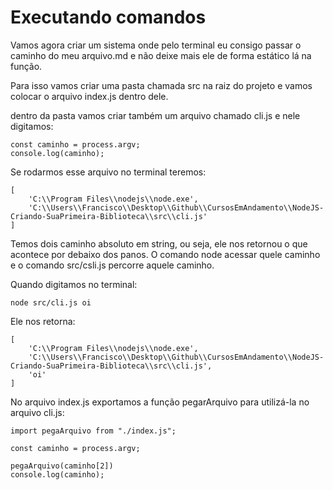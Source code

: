 # Executando comandos

Vamos agora criar um sistema onde pelo terminal eu consigo passar o caminho do meu arquivo.md e não deixe mais ele de forma estático lá na função.

Para isso vamos criar uma pasta chamada src na raiz do projeto e vamos colocar o arquivo index.js dentro dele.

dentro da pasta vamos criar também um arquivo chamado cli.js e nele digitamos:

    const caminho = process.argv;
    console.log(caminho);

Se rodarmos esse arquivo no terminal teremos:

    [
        'C:\\Program Files\\nodejs\\node.exe',
        'C:\\Users\\Francisco\\Desktop\\Github\\CursosEmAndamento\\NodeJS-Criando-SuaPrimeira-Biblioteca\\src\\cli.js'
    ]

Temos dois caminho absoluto em string, ou seja, ele nos retornou o que acontece por debaixo dos panos. O comando node acessar quele caminho e o comando src/csli.js percorre aquele caminho.

Quando digitamos no terminal:

    node src/cli.js oi

Ele nos retorna:

    [
        'C:\\Program Files\\nodejs\\node.exe',
        'C:\\Users\\Francisco\\Desktop\\Github\\CursosEmAndamento\\NodeJS-Criando-SuaPrimeira-Biblioteca\\src\\cli.js',
        'oi'
    ]

No arquivo index.js exportamos a função pegarArquivo para utilizá-la no arquivo cli.js:

    import pegaArquivo from "./index.js";

    const caminho = process.argv;

    pegaArquivo(caminho[2])
    console.log(caminho);

